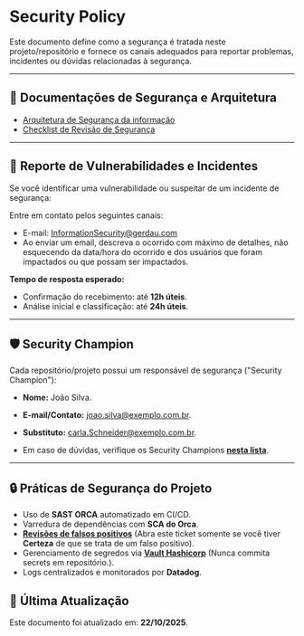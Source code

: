 # Security Policy

Este documento define como a segurança é tratada neste projeto/repositório e fornece os canais adequados para reportar problemas, incidentes ou dúvidas relacionadas à segurança.  

---

## 📖 Documentações de Segurança e Arquitetura

- [Arquitetura de Segurança da informação](https://gerdaucld.sharepoint.com/sites/PortaldeSegurancaDaInformacao/SitePages/ArchSec/Documentation.aspx?stay=true)  
- [Checklist de Revisão de Segurança](https://gerdaucld.sharepoint.com/sites/PortaldeSegurancaDaInformacao/SitePages/ArchSec/Security-Assessment-Questions.aspx)  

---

## 🚨 Reporte de Vulnerabilidades e Incidentes

Se você identificar uma vulnerabilidade ou suspeitar de um incidente de segurança:

Entre em contato pelos seguintes canais:  
   - E-mail: [InformationSecurity@gerdau.com](mailto:InformationSecurity@gerdau.com)  
   - Ao enviar um email, descreva o ocorrido com máximo de detalhes, não esquecendo da data/hora do ocorrido e dos usuários que foram impactados ou que possam ser impactados.


**Tempo de resposta esperado:**  
- Confirmação do recebimento: até **12h úteis**.  
- Análise inicial e classificação: até **24h úteis**.  

---


## 🛡️ Security Champion

Cada repositório/projeto possui um responsável de segurança ("Security Champion"):  

- **Nome:** João Silva.  
- **E-mail/Contato:** [joao.silva@exemplo.com.br](mailto:joao.silva@exemplo.com.br).  
- **Substituto:** [carla.Schneider@exemplo.com.br](mailto:carla.Schneider@exemplo.com.br).


- Em caso de dúvidas, verifique os Security Champions **[nesta lista](https://lista.comm.br)**.  

---

## 🔒 Práticas de Segurança do Projeto

- Uso de **SAST ORCA** automatizado em CI/CD. 
- Varredura de dependências com **SCA do Orca**.  
- **[Revisões de falsos positivos](https://gerdau.service-now.com/gerdau?id=sc_cat_item&sys_id=983c7e1e874f121094ba62430cbb35c6)**  (Abra este ticket somente se você tiver **Certeza** de que se trata de um falso positivo).
- Gerenciamento de segredos via **[Vault Hashicorp](https://gerdaucld.sharepoint.com/sites/PortaldeSegurancaDaInformacao/SitePages/ArchSec/IAM/Procedimento_Para_Gerar_Segredos_Com_AppRoles_No_Vault_Hashicorp.aspx?stay=true)**  (Nunca commita secrets em repositório.).
- Logs centralizados e monitorados por **Datadog**.  

## 📅 Última Atualização

Este documento foi atualizado em: **22/10/2025**.
